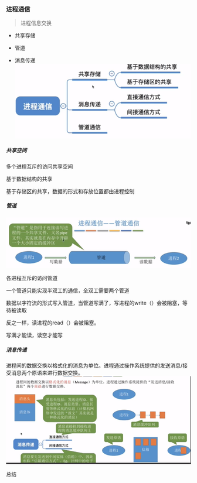 ### 进程通信

> 进程信息交换

- 共享存储

- 管道

- 消息传递
  ![1548504160204](assets/1548504160204.png)

##### 共享空间

多个进程互斥的访问共享空间

基于数据结构的共享

基于存储区的共享，数据的形式和存放位置都由进程控制



##### 管道



![1548504347896](assets/1548504347896.png)



各进程互斥的访问管道

一个管道只能实现半双工的通信，全双工需要两个管道

数据以字符流的形式写入管道，当管道写满了，写进程的write（）会被阻塞，等待被读取

反之一样，读进程的read（）会被阻塞。

写满才能读，读空才能写





##### 消息传递

进程间的数据交换以格式化的消息为单位。进程通过操作系统提供的发送消息/接受消息两个原语来进行数据交换。![1548504701816](assets/1548504701816.png)



总结

